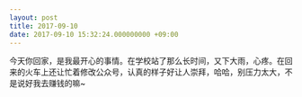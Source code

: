 ```yaml
---
layout: post
title: 2017-09-10
date: 2017-09-10 15:32:24.000000000 +09:00
---
```


今天你回家，是我最开心的事情。在学校站了那么长时间，又下大雨，心疼。在回来的火车上还让忙着修改公众号，认真的样子好让人崇拜，哈哈，别压力太大，不是说好我去赚钱的嘛~
